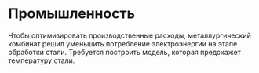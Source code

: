 # Промышленность 
Чтобы оптимизировать производственные расходы, металлургический комбинат решил уменьшить потребление электроэнергии на этапе обработки стали. Требуется построить модель, которая предскажет температуру стали.
